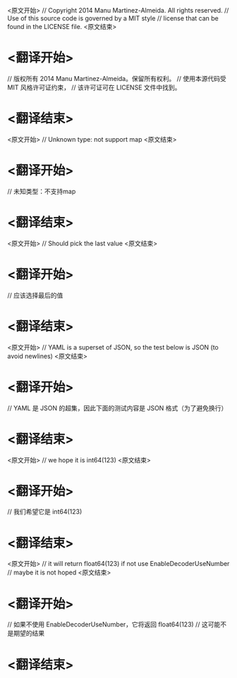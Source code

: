 
<原文开始>
// Copyright 2014 Manu Martinez-Almeida. All rights reserved.
// Use of this source code is governed by a MIT style
// license that can be found in the LICENSE file.
<原文结束>

# <翻译开始>
// 版权所有 2014 Manu Martinez-Almeida。保留所有权利。
// 使用本源代码受 MIT 风格许可证约束，
// 该许可证可在 LICENSE 文件中找到。
# <翻译结束>


<原文开始>
// Unknown type: not support map
<原文结束>

# <翻译开始>
// 未知类型：不支持map
# <翻译结束>


<原文开始>
// Should pick the last value
<原文结束>

# <翻译开始>
// 应该选择最后的值
# <翻译结束>


<原文开始>
// YAML is a superset of JSON, so the test below is JSON (to avoid newlines)
<原文结束>

# <翻译开始>
// YAML 是 JSON 的超集，因此下面的测试内容是 JSON 格式（为了避免换行）
# <翻译结束>


<原文开始>
// we hope it is int64(123)
<原文结束>

# <翻译开始>
// 我们希望它是 int64(123)
# <翻译结束>


<原文开始>
	// it will return float64(123) if not use EnableDecoderUseNumber
	// maybe it is not hoped
<原文结束>

# <翻译开始>
// 如果不使用 EnableDecoderUseNumber，它将返回 float64(123)
// 这可能不是期望的结果
# <翻译结束>

